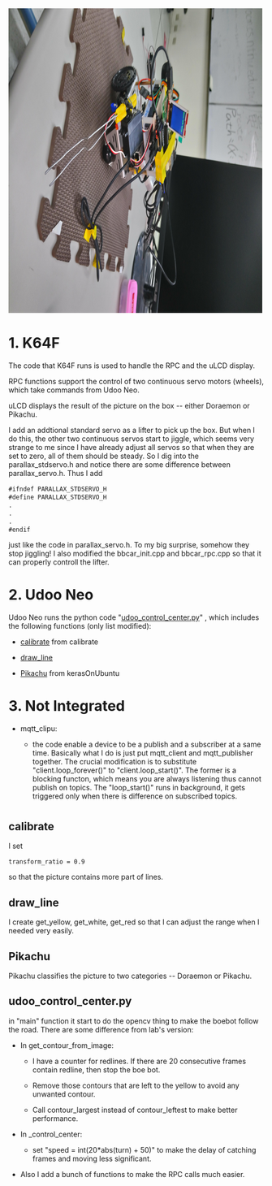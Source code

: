 <img src="img/embedfinal0.JPG" width="500" height="600">

# 1. K64F

The code that K64F runs is used to handle the RPC and the uLCD display.

RPC functions support the control of two continuous servo motors (wheels), which take commands from Udoo Neo.

uLCD displays the result of the picture on the box -- either Doraemon or Pikachu.

I add an addtional standard servo as a lifter to pick up the box. But when I do this, the other two continuous servos start to jiggle, which seems very 
strange to me since I have already adjust all servos so that when they are set to zero, all of them should be steady. So I dig into the 
parallax_stdservo.h and notice there are some difference between parallax_servo.h. Thus I add

```
#ifndef PARALLAX_STDSERVO_H
#define PARALLAX_STDSERVO_H
.
.
.
#endif
```
just like the code in parallax_servo.h. To my big surprise, somehow they stop jiggling! I also modified the bbcar_init.cpp and bbcar_rpc.cpp so that it can properly controll the lifter.

# 2. Udoo Neo

Udoo Neo runs the python code "[udoo_control_center.py](#udoo)"
, which includes the following functions (only list modified):

- [calibrate](#calibrate) from calibrate

- [draw_line](#draw_line)

- [Pikachu](#Pikachu) from kerasOnUbuntu

# 3. Not Integrated

- mqtt_clipu:

    - the code enable a device to be a publish and a subscriber at a same time. Basically what I do is just put mqtt_client and mqtt_publisher together. The crucial modification is to substitute "client.loop_forever()" to "client.loop_start()". The former is a blocking functon, which means you are always listening thus cannot publish on topics. The "loop_start()" runs in background, it gets triggered only when there is difference on subscribed topics.
#

## <a name="calibrate"></a> calibrate

I set

```
transform_ratio = 0.9
```

so that the picture contains more part of lines.

## <a name="draw_line"></a> draw_line

I create get_yellow, get_white, get_red so that I can adjust the range when I needed very easily.

## <a name="Pikachu"></a> Pikachu

Pikachu classifies the picture to two categories -- Doraemon or Pikachu.

## <a name="udoo"></a> udoo_control_center.py

in "main" function it start to do the opencv thing to make the boebot follow the road. There are some difference from lab's version:

- In get_contour_from_image:

    - I have a counter for redlines. If there are 20 consecutive frames contain redline, then stop the boe bot.

    - Remove those contours that are left to the yellow to avoid any unwanted contour.

    - Call contour_largest instead of contour_leftest to make better performance.

- In _control_center:

    - set "speed = int(20*abs(turn) + 50)" to make the delay of catching frames and moving less significant.

- Also I add a bunch of functions to make the RPC calls much easier.
